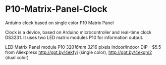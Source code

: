 # P10-Matrix-Panel-Clock
Arduino clock based on single color P10 Matrix Panel

Clock is a device, based on Arduino microcontroller and real-time clock DS3231. It uses two LED matrix modules P10 for information output.

LED Matrix Panel module P10 320*16mm 32*16 pixels Indoor/indoor DIP - $5.5 from Aliexpress http://got.by/4ekfyj (single color), http://got.by/4ekgm2 (dual color)
